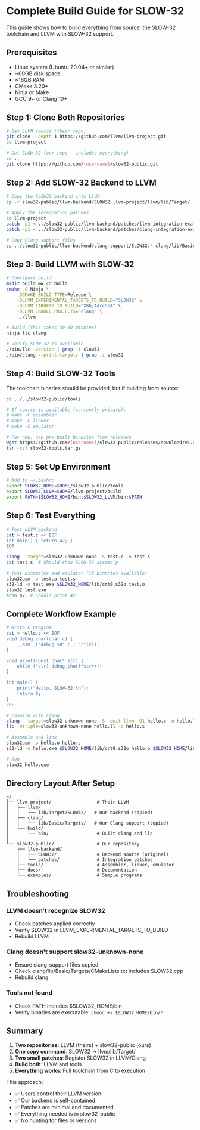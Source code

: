 # Complete Build Guide for SLOW-32

This guide shows how to build everything from source: the SLOW-32 toolchain and LLVM with SLOW-32 support.

## Prerequisites

- Linux system (Ubuntu 20.04+ or similar)
- ~60GB disk space
- ~16GB RAM
- CMake 3.20+
- Ninja or Make
- GCC 9+ or Clang 10+

## Step 1: Clone Both Repositories

```bash
# Get LLVM source (their repo)
git clone --depth 1 https://github.com/llvm/llvm-project.git
cd llvm-project

# Get SLOW-32 (our repo - includes everything)
cd ..
git clone https://github.com/[username]/slow32-public.git
```

## Step 2: Add SLOW-32 Backend to LLVM

```bash
# Copy the SLOW32 backend into LLVM
cp -r slow32-public/llvm-backend/SLOW32 llvm-project/llvm/lib/Target/

# Apply the integration patches
cd llvm-project
patch -p1 < ../slow32-public/llvm-backend/patches/llvm-integration-examples.patch
patch -p1 < ../slow32-public/llvm-backend/patches/clang-integration-examples.patch

# Copy Clang support files
cp ../slow32-public/llvm-backend/clang-support/SLOW32.* clang/lib/Basic/Targets/
```

## Step 3: Build LLVM with SLOW-32

```bash
# Configure build
mkdir build && cd build
cmake -G Ninja \
    -DCMAKE_BUILD_TYPE=Release \
    -DLLVM_EXPERIMENTAL_TARGETS_TO_BUILD="SLOW32" \
    -DLLVM_TARGETS_TO_BUILD="X86;AArch64" \
    -DLLVM_ENABLE_PROJECTS="clang" \
    ../llvm

# Build (this takes 30-60 minutes)
ninja llc clang

# Verify SLOW-32 is available
./bin/llc -version | grep -i slow32
./bin/clang --print-targets | grep -i slow32
```

## Step 4: Build SLOW-32 Tools

The toolchain binaries should be provided, but if building from source:

```bash
cd ../../slow32-public/tools

# If source is available (currently private):
# make -C assembler
# make -C linker
# make -C emulator

# For now, use pre-built binaries from releases
wget https://github.com/[username]/slow32-public/releases/download/v1.0.0/slow32-tools.tar.gz
tar -xzf slow32-tools.tar.gz
```

## Step 5: Set Up Environment

```bash
# Add to ~/.bashrc
export SLOW32_HOME=$HOME/slow32-public/tools
export SLOW32_LLVM=$HOME/llvm-project/build
export PATH=$SLOW32_HOME/bin:$SLOW32_LLVM/bin:$PATH
```

## Step 6: Test Everything

```bash
# Test LLVM backend
cat > test.c << EOF
int main() { return 42; }
EOF

clang --target=slow32-unknown-none -S test.c -o test.s
cat test.s  # Should show SLOW-32 assembly

# Test assembler and emulator (if binaries available)
slow32asm -o test.o test.s
s32-ld -o test.exe $SLOW32_HOME/lib/crt0.s32o test.o
slow32 test.exe
echo $?  # Should print 42
```

## Complete Workflow Example

```bash
# Write C program
cat > hello.c << EOF
void debug_char(char c) {
    __asm__("debug %0" : : "r"(c));
}

void print(const char* str) {
    while (*str) debug_char(*str++);
}

int main() {
    print("Hello, SLOW-32!\n");
    return 0;
}
EOF

# Compile with Clang
clang --target=slow32-unknown-none -S -emit-llvm -O1 hello.c -o hello.ll
llc -mtriple=slow32-unknown-none hello.ll -o hello.s

# Assemble and link
slow32asm -o hello.o hello.s
s32-ld -o hello.exe $SLOW32_HOME/lib/crt0.s32o hello.o $SLOW32_HOME/lib/intrinsics.s32o

# Run
slow32 hello.exe
```

## Directory Layout After Setup

```
~/
├── llvm-project/                 # Their LLVM
│   ├── llvm/
│   │   └── lib/Target/SLOW32/   # Our backend (copied)
│   ├── clang/
│   │   └── lib/Basic/Targets/   # Our Clang support (copied)
│   └── build/
│       └── bin/                  # Built clang and llc
│
└── slow32-public/                # Our repository
    ├── llvm-backend/
    │   ├── SLOW32/               # Backend source (original)
    │   └── patches/              # Integration patches
    ├── tools/                    # Assembler, linker, emulator
    ├── docs/                     # Documentation
    └── examples/                 # Sample programs
```

## Troubleshooting

### LLVM doesn't recognize SLOW32
- Check patches applied correctly
- Verify SLOW32 in LLVM_EXPERIMENTAL_TARGETS_TO_BUILD
- Rebuild LLVM

### Clang doesn't support slow32-unknown-none
- Ensure clang-support files copied
- Check clang/lib/Basic/Targets/CMakeLists.txt includes SLOW32.cpp
- Rebuild clang

### Tools not found
- Check PATH includes $SLOW32_HOME/bin
- Verify binaries are executable: `chmod +x $SLOW32_HOME/bin/*`

## Summary

1. **Two repositories**: LLVM (theirs) + slow32-public (ours)
2. **One copy command**: SLOW32 → llvm/lib/Target/
3. **Two small patches**: Register SLOW32 in LLVM/Clang
4. **Build both**: LLVM and tools
5. **Everything works**: Full toolchain from C to execution

This approach:
- ✅ Users control their LLVM version
- ✅ Our backend is self-contained
- ✅ Patches are minimal and documented
- ✅ Everything needed is in slow32-public
- ✅ No hunting for files or versions